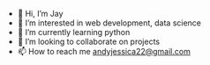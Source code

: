 - 👋 Hi, I’m Jay
- 👀 I’m interested in web development, data science
- 🌱 I’m currently learning python
- 💞️ I’m looking to collaborate on projects
- 📫 How to reach me andyjessica22@gmail.com

<!---
A-jay22/A-jay22 is a ✨ special ✨ repository because its `README.md` (this file) appears on your GitHub profile.
You can click the Preview link to take a look at your changes.
--->

